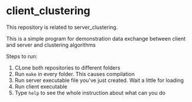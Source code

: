 # client_clustering
This repository is related to server_clustering.

This is a simple program for demonstration data exchange between client and server and clustering algorithms

Steps to run:

1. CLone both repositories to different folders
2. Run `make` in every folder. This causes compilation
3. Run server executable file you've just created. Wait a little for loading
4. Run client executable
5. Type `help` to see the whole instruction about what can you do
